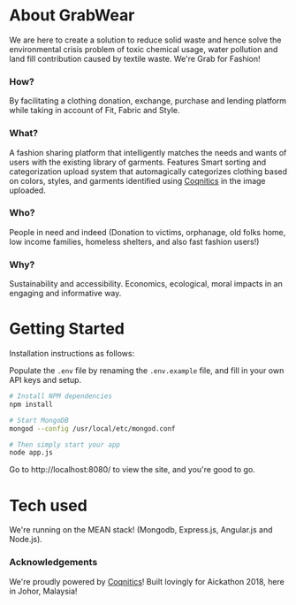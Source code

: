 # About GrabWear

We are here to create a solution to reduce solid waste and hence solve the environmental
crisis problem of toxic chemical usage, water pollution and land fill contribution caused by
textile waste. We're Grab for Fashion!


### How?

By facilitating a clothing donation, exchange, purchase and lending platform while taking in account of Fit, Fabric and Style.

### What?

A fashion sharing platform that intelligently matches the needs and wants of users with the existing library of garments. Features Smart sorting and categorization upload system that automagically categorizes clothing based on colors, styles, and garments identified using [Coqnitics](http://coqnitics.com) in the image uploaded.

### Who?

People in need and indeed (Donation to victims, orphanage, old folks home, low income families, homeless shelters, and also fast fashion users!)

### Why?

Sustainability and accessibility. Economics, ecological, moral impacts in an engaging and informative way.

# Getting Started

Installation instructions as follows:

Populate the `.env` file by renaming the `.env.example` file, and fill in your own API keys and setup.

```bash
# Install NPM dependencies
npm install

# Start MongoDB
mongod --config /usr/local/etc/mongod.conf

# Then simply start your app
node app.js
```

Go to http://localhost:8080/ to view the site, and you're good to go.


# Tech used

We're running on the MEAN stack! (Mongodb, Express.js, Angular.js and Node.js).

### Acknowledgements

We're proudly powered by [Coqnitics](http://coqnitics.com)! Built lovingly for Aickathon 2018, here in Johor, Malaysia!
